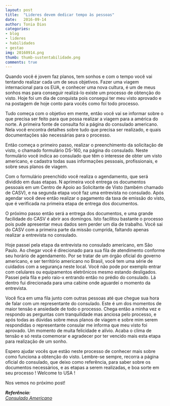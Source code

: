 ```yaml
---
layout: post
title:  "Lideres devem dedicar tempo às pessoas"
date:   2016-09-14
author: Tonia Dias
categories: 
- blog
- lideres
- habilidades
- gestao
img: 20160914.png
thumb: thumb-sustentabilidade.png
comments: true
---
```


Quando você é jovem faz planos, tem sonhos e com o tempo você vai tentando realizar cada um de seus objetivos. Fazer uma viagem internacional para os EUA, e conhecer uma nova cultura, é um de meus sonhos mas para conseguir realizá-lo existe um processo de obtenção do visto. Hoje foi um dia de conquista pois consegui ter meu visto aprovado e na postagem de hoje conto para vocês como foi todo processo.<!--more-->

Tudo começa com o objetivo em mente, então você vai se informar sobre o que precisa ser feito para que possa realizar a viagem para a américa do norte. A primeira fonte de consulta foi a página do consulado americano. Nela você encontra detalhes sobre tudo que precisa ser realizado, e quais documentações são necessárias para o processo.

Então começa o primeiro passo, realizar o preenchimento da solicitação de visto, o chamado formulário DS-160, na página do consulado. Neste formulário você indica ao consulado que têm o interesse de obter um visto americano, e cadastra todas suas informações pessoais, profissionais, e sobre seus planos de viagem.

Com o formulário preenchido você realiza o agendamento, que será dividido em duas etapas. N aprimeira você entrega os documentos pessoais em um Centro de Apoio ao Solicitante de Visto (também chamado de CASV), e na segunda etapa você faz uma  entrevista no consulado. Após agendar você deve então realizar o pagamento da taxa de emissão do visto, que é verificada na primeira etapa de entrega dos documentos.

O próximo passo então será a entrega dos documentos, e uma grande facilidade do CASV é abrir aos domingos. Isto facilitou bastante o processo pois pude apresentar meus dados sem perder um dia de trabalho. Você sai do CASV com a primeira parte da missão cumprida, faltando apenas realizar a entrevista no consulado.

Hoje passei pela etapa da entrevista no consulado americano, em São Paulo. Ao chegar você é direcionado para sua fila de atendimento conforme seu horário de agendamento. Por se tratar de um órgão oficial do governo americano, e ser território americano no Brasil, você tem uma série de cuidados com a segurança neste local. Você não pode por exemplo entrar com celulares ou equipamentos eletrônicos mesmo estando desligados. Passei pela fila e pelo raio-x entrando então no prédio do consulado. Lá dentro fui direcionada para uma cabine onde aguardei o momento da entrevista. 

Você fica em uma fila junto com outras pessoas até que chegue sua hora de falar com um representante do consulado. Este é um dos momentos de maior tensão e ansiedade de todo o processo. Chega então a minha vez e respondo as perguntas com tranquilidade mas anciosa pelo processo, e após todas as dúvidas sobre meus planos de viagem e sobre mim serem respondidas o representante consular me informa que meu visto foi aprovado. Um momento de muita felicidade e alívio. Acaba o clima de tensão e só resta comemorar e agradecer por ter vencido mais esta etapa para realização de um sonho.

Espero ajudar vocês que estão neste processo de conhecer mais sobre como funciona a obtenção do visto. Lembre-se sempre, recorra a página oficial do consulado, que deixo como referência, para saber sobre os documentos necessários, e as etapas a serem realizadas, e boa sorte em seu processo ! Welcome to USA !

Nos vemos no próximo post!

<i>
	<b>Referência: </b><br/>
	<a href="https://ais.usvisa-info.com/pt-br/niv/information/niv">Consulado Americano</a><br/>
</i>